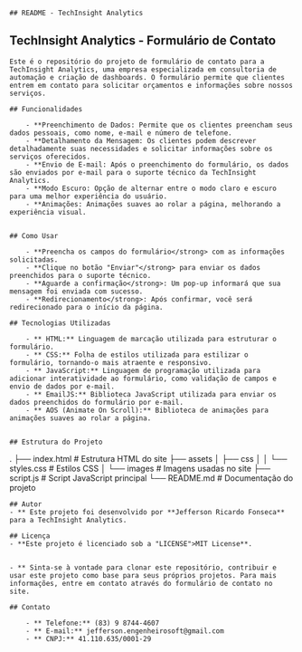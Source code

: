 
    ## README - TechInsight Analytics

   ## TechInsight Analytics - Formulário de Contato

    Este é o repositório do projeto de formulário de contato para a TechInsight Analytics, uma empresa especializada em consultoria de automação e criação de dashboards. O formulário permite que clientes entrem em contato para solicitar orçamentos e informações sobre nossos serviços.

    ## Funcionalidades
    
        - **Preenchimento de Dados: Permite que os clientes preencham seus dados pessoais, como nome, e-mail e número de telefone.
        - **Detalhamento da Mensagem: Os clientes podem descrever detalhadamente suas necessidades e solicitar informações sobre os serviços oferecidos.
        - **Envio de E-mail: Após o preenchimento do formulário, os dados são enviados por e-mail para o suporte técnico da TechInsight Analytics.
        - **Modo Escuro: Opção de alternar entre o modo claro e escuro para uma melhor experiência do usuário.
        - **Animações: Animações suaves ao rolar a página, melhorando a experiência visual.
    

    ## Como Usar
   
        - **Preencha os campos do formulário</strong> com as informações solicitadas.
        - **Clique no botão "Enviar"</strong> para enviar os dados preenchidos para o suporte técnico.
        - **Aguarde a confirmação</strong>: Um pop-up informará que sua mensagem foi enviada com sucesso.
        - **Redirecionamento</strong>: Após confirmar, você será redirecionado para o início da página.

    ## Tecnologias Utilizadas
    
        - ** HTML:** Linguagem de marcação utilizada para estruturar o formulário.
        - ** CSS:** Folha de estilos utilizada para estilizar o formulário, tornando-o mais atraente e responsivo.
        - ** JavaScript:** Linguagem de programação utilizada para adicionar interatividade ao formulário, como validação de campos e envio de dados por e-mail.
        - ** EmailJS:** Biblioteca JavaScript utilizada para enviar os dados preenchidos do formulário por e-mail.
        - ** AOS (Animate On Scroll):** Biblioteca de animações para animações suaves ao rolar a página.
    

    ## Estrutura do Projeto
    
.
├── index.html         # Estrutura HTML do site
├── assets
│   ├── css
│   │   └── styles.css # Estilos CSS
│   └── images         # Imagens usadas no site
├── script.js          # Script JavaScript principal
└── README.md          # Documentação do projeto

    ## Autor
    - ** Este projeto foi desenvolvido por **Jefferson Ricardo Fonseca** para a TechInsight Analytics.

    ## Licença
    - **Este projeto é licenciado sob a "LICENSE">MIT License**.


    - ** Sinta-se à vontade para clonar este repositório, contribuir e usar este projeto como base para seus próprios projetos. Para mais informações, entre em contato através do formulário de contato no site.

    ## Contato
    
        - ** Telefone:** (83) 9 8744-4607
        - ** E-mail:** jefferson.engenheirosoft@gmail.com
        - ** CNPJ:** 41.110.635/0001-29
    


